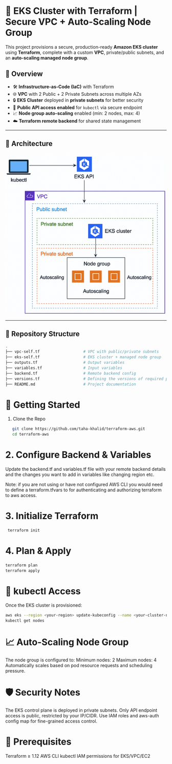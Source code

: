 # 🚀 EKS Cluster with Terraform | Secure VPC + Auto-Scaling Node Group

This project provisions a secure, production-ready **Amazon EKS cluster** using **Terraform**, complete with a custom **VPC**, private/public subnets, and an **auto-scaling managed node group**.

## 📌 Overview

- 🛠 **Infrastructure-as-Code (IaC)** with Terraform
- 🌐 **VPC** with 2 Public + 2 Private Subnets across multiple AZs
- 🔒 **EKS Cluster** deployed in **private subnets** for better security
- 📡 **Public API access enabled** for `kubectl` via secure endpoint
- 📈 **Node group auto-scaling** enabled (min: 2 nodes, max: 4)
- ☁️ **Terraform remote backend** for shared state management

---

## 📐 Architecture

![EKS Architecture Diagram](./images/Architecture-Diagram-AWS-EKS.png)

---

## 📂 Repository Structure

```bash
.
├── vpc-self.tf                   # VPC with public/private subnets
├── eks-self.tf                   # EKS cluster + managed node group
├── outputs.tf                    # Output variables
├── variables.tf                  # Input variables
├── backend.tf                    # Remote backend config
├── versions.tf                   # Defining the versions of required providers
├── README.md                     # Project documentation
```

# 🚀 Getting Started

1.  Clone the Repo

```bash
   git clone https://github.com/taha-khalid/terraform-aws.git
   cd terraform-aws
```

# 2. Configure Backend & Variables

Update the backend.tf and variables.tf file with your remote backend details and the changes you want to add in variables like changing region etc.

Note: if you are not using or have not configured AWS CLI you would need to define a terraform.tfvars to for authenticating and authorizing terraform to aws access.

# 3. Initialize Terraform

```bash
 terraform init
```

# 4. Plan & Apply

```bash
terraform plan
terraform apply
```

# 🔧 kubectl Access

Once the EKS cluster is provisioned:

```bash
aws eks --region <your-region> update-kubeconfig --name <your-cluster-name>
kubectl get nodes
```

# 📈 Auto-Scaling Node Group

The node group is configured to:
Minimum nodes: 2
Maximum nodes: 4
Automatically scales based on pod resource requests and scheduling pressure.

# 🛡 Security Notes

The EKS control plane is deployed in private subnets.
Only API endpoint access is public, restricted by your IP/CIDR.
Use IAM roles and aws-auth config map for fine-grained access control.

# 📘 Prerequisites

Terraform ≥ 1.12
AWS CLI
kubectl
IAM permissions for EKS/VPC/EC2
